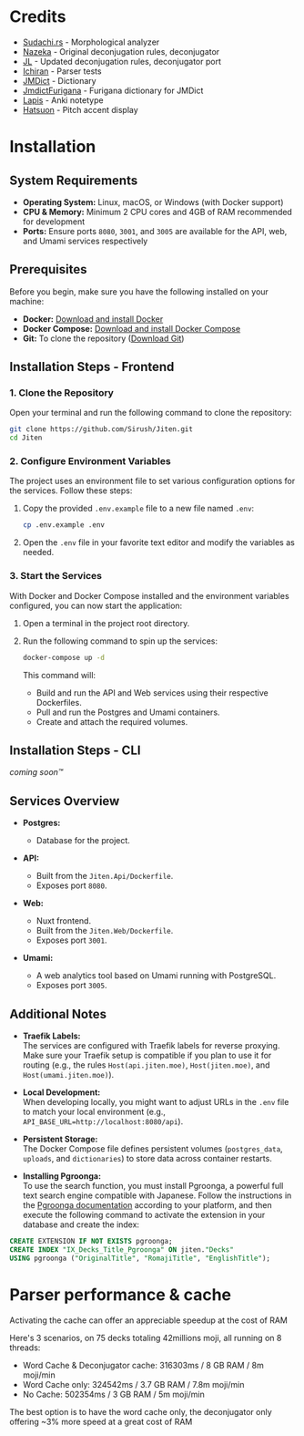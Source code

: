 # Credits
- [Sudachi.rs](https://github.com/WorksApplications/sudachi.rs) - Morphological analyzer
- [Nazeka](https://github.com/wareya/nazeka) - Original deconjugation rules, deconjugator
- [JL](https://github.com/rampaa/JL/tree/master) - Updated deconjugation rules, deconjugator port
- [Ichiran](https://github.com/tshatrov/ichiran) - Parser tests
- [JMDict](https://www.edrdg.org/wiki/index.php/JMdict-EDICT_Dictionary_Project) - Dictionary
- [JmdictFurigana](https://github.com/Doublevil/JmdictFurigana) - Furigana dictionary for JMDict
- [Lapis](https://github.com/donkuri/lapis) - Anki notetype
- [Hatsuon](https://github.com/DJTB/hatsuon) - Pitch accent display

# Installation

## System Requirements

- **Operating System:** Linux, macOS, or Windows (with Docker support)
- **CPU & Memory:** Minimum 2 CPU cores and 4GB of RAM recommended for development
- **Ports:** Ensure ports `8080`, `3001`, and `3005` are available for the API, web, and Umami services respectively

## Prerequisites

Before you begin, make sure you have the following installed on your machine:

- **Docker:** [Download and install Docker](https://docs.docker.com/get-docker/)
- **Docker Compose:** [Download and install Docker Compose](https://docs.docker.com/compose/install/)
- **Git:** To clone the repository ([Download Git](https://git-scm.com/downloads))

## Installation Steps - Frontend

### 1. Clone the Repository

Open your terminal and run the following command to clone the repository:

```bash
git clone https://github.com/Sirush/Jiten.git
cd Jiten
```

### 2. Configure Environment Variables

The project uses an environment file to set various configuration options for the services. Follow these steps:

1. Copy the provided `.env.example` file to a new file named `.env`:

   ```bash
   cp .env.example .env
   ```

2. Open the `.env` file in your favorite text editor and modify the variables as needed.

### 3. Start the Services

With Docker and Docker Compose installed and the environment variables configured, you can now start the application:

1. Open a terminal in the project root directory.
2. Run the following command to spin up the services:

   ```bash
   docker-compose up -d
   ```

   This command will:
   - Build and run the API and Web services using their respective Dockerfiles.
   - Pull and run the Postgres and Umami containers.
   - Create and attach the required volumes.

## Installation Steps - CLI

_coming soon™_

## Services Overview

- **Postgres:**
  - Database for the project.

- **API:**
  - Built from the `Jiten.Api/Dockerfile`.
  - Exposes port `8080`.

- **Web:**
  - Nuxt frontend.
  - Built from the `Jiten.Web/Dockerfile`.
  - Exposes port `3001`.

- **Umami:**
  - A web analytics tool based on Umami running with PostgreSQL.
  - Exposes port `3005`.

## Additional Notes

- **Traefik Labels:**  
  The services are configured with Traefik labels for reverse proxying. Make sure your Traefik setup is compatible if you plan to use it for routing (e.g., the rules `Host(api.jiten.moe)`, `Host(jiten.moe)`, and `Host(umami.jiten.moe)`).

- **Local Development:**  
  When developing locally, you might want to adjust URLs in the `.env` file to match your local environment (e.g., `API_BASE_URL=http://localhost:8080/api`).

- **Persistent Storage:**  
  The Docker Compose file defines persistent volumes (`postgres_data`, `uploads`, and `dictionaries`) to store data across container restarts.
- **Installing Pgroonga:**  
  To use the search function, you must install Pgroonga, a powerful full text search engine compatible with Japanese. Follow the instructions in the [Pgroonga documentation](https://pgroonga.github.io/install/) according to your platform, and then execute the following command to activate the extension in your database and create the index:
```sql
CREATE EXTENSION IF NOT EXISTS pgroonga;
CREATE INDEX "IX_Decks_Title_Pgroonga" ON jiten."Decks"
USING pgroonga ("OriginalTitle", "RomajiTitle", "EnglishTitle");
```

# Parser performance & cache
Activating the cache can offer an appreciable speedup at the cost of RAM

Here's 3 scenarios, on 75 decks totaling 42millions moji, all running on 8 threads:

- Word Cache & Deconjugator cache: 316303ms / 8 GB RAM / 8m moji/min
- Word Cache only: 324542ms / 3.7 GB RAM / 7.8m moji/min
- No Cache: 502354ms / 3 GB RAM / 5m moji/min

The best option is to have the word cache only, the deconjugator only offering ~3% more speed at a great cost of RAM
